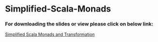# Simplified-Scala-Monads

### For downloading the slides or view please click on below link: 

[Simplified Scala Monads and Transformation](https://github.com/knoldus/simplified-scala-monads/blob/master/Simplified%20Scala%20Monads.pdf)
